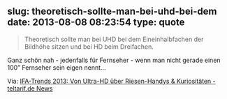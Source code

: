 slug: theoretisch-sollte-man-bei-uhd-bei-dem
date: 2013-08-08 08:23:54
type: quote
---

> Theoretisch sollte man bei UHD bei dem Einein­halb­fachen der Bildhöhe sitzen und bei HD beim Dreifachen.

Ganz schön nah - jedenfalls für Fernseher - wenn man nicht gerade einen 100” Fernseher sein eigen nennt…

 Via: [IFA-Trends 2013: Von Ultra-HD über Riesen-Handys & Kuriositäten - teltarif.de News](http://www.teltarif.de/ifa-vorschau-ferneher-smartphones-tablets-uhd/news/52060.html)
